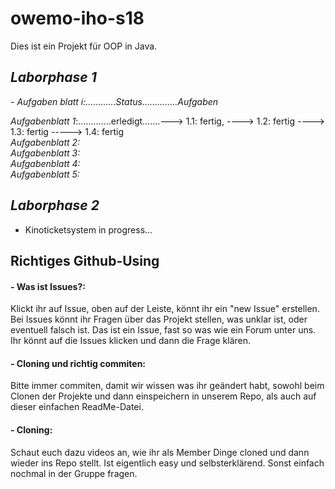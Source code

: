 # owemo-iho-s18
Dies ist ein Projekt für OOP in Java.

## *Laborphase 1*    
*- Aufgaben blatt i:............Status..............Aufgaben*

*Aufgabenblatt  1*:.............erledigt.......---> 1.1: fertig, ----> 1.2: fertig ----> 1.3: fertig -----> 1.4: fertig               
*Aufgabenblatt  2:*  
*Aufgabenblatt  3:*  
*Aufgabenblatt  4:*  
*Aufgabenblatt  5:*    

## *Laborphase 2*
- Kinoticketsystem in progress...

## Richtiges Github-Using
#### - Was ist Issues?:
Klickt ihr auf Issue, oben auf der Leiste, könnt ihr ein "new Issue" erstellen. Bei Issues könnt ihr Fragen über das Projekt stellen, was unklar ist, oder eventuell falsch ist. Das ist ein Issue, fast so was wie ein Forum unter uns. Ihr könnt auf die Issues klicken und dann die Frage klären. 


#### - Cloning und richtig commiten: 
Bitte immer commiten, damit wir wissen was ihr geändert habt, sowohl beim Clonen der Projekte und dann einspeichern in unserem Repo, als auch auf dieser einfachen ReadMe-Datei. 


#### - Cloning:
Schaut euch dazu videos an, wie ihr als Member Dinge cloned und dann wieder ins Repo stellt. Ist eigentlich easy und selbsterklärend. Sonst einfach nochmal in der Gruppe fragen. 
